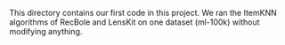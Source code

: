 This directory contains our first code in this project. We ran the ItemKNN algorithms of RecBole and LensKit on one dataset (ml-100k) without modifying anything.
